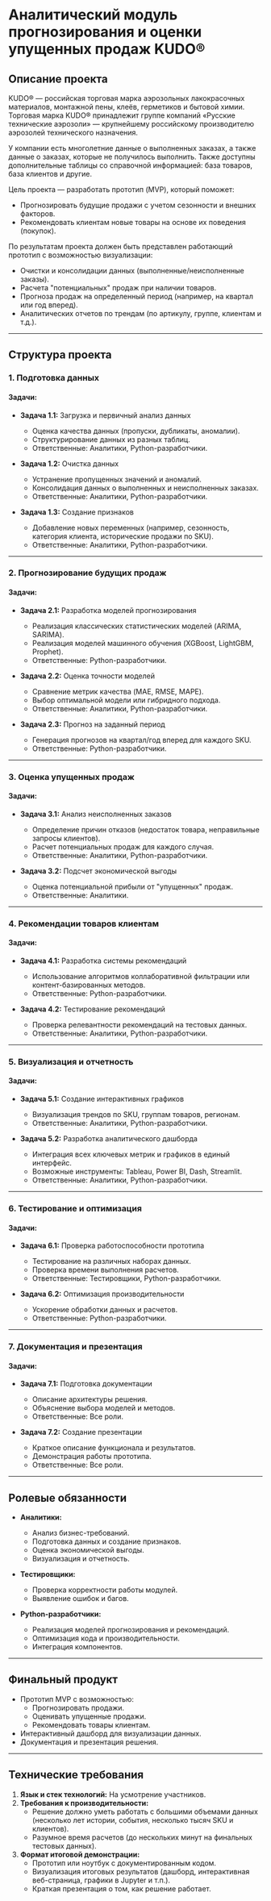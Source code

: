 # Аналитический модуль прогнозирования и оценки упущенных продаж KUDO®

## Описание проекта

KUDO® — российская торговая марка аэрозольных лакокрасочных материалов, монтажной пены, клеёв, герметиков и бытовой химии. Торговая марка KUDO® принадлежит группе компаний «Русские технические аэрозоли» — крупнейшему российскому производителю аэрозолей технического назначения.

У компании есть многолетние данные о выполненных заказах, а также данные о заказах, которые не получилось выполнить. Также доступны дополнительные таблицы со справочной информацией: база товаров, база клиентов и другие.

Цель проекта — разработать прототип (MVP), который поможет:
- Прогнозировать будущие продажи с учетом сезонности и внешних факторов.
- Рекомендовать клиентам новые товары на основе их поведения (покупок).

По результатам проекта должен быть представлен работающий прототип с возможностью визуализации:
- Очистки и консолидации данных (выполненные/неисполненные заказы).
- Расчета "потенциальных" продаж при наличии товаров.
- Прогноза продаж на определенный период (например, на квартал или год вперед).
- Аналитических отчетов по трендам (по артикулу, группе, клиентам и т.д.).

---

## Структура проекта

### 1. Подготовка данных
#### Задачи:
- **Задача 1.1:** Загрузка и первичный анализ данных  
  - Оценка качества данных (пропуски, дубликаты, аномалии).  
  - Структурирование данных из разных таблиц.  
  - Ответственные: Аналитики, Python-разработчики.

- **Задача 1.2:** Очистка данных  
  - Устранение пропущенных значений и аномалий.  
  - Консолидация данных о выполненных и неисполненных заказах.  
  - Ответственные: Аналитики, Python-разработчики.

- **Задача 1.3:** Создание признаков  
  - Добавление новых переменных (например, сезонность, категория клиента, исторические продажи по SKU).  
  - Ответственные: Аналитики, Python-разработчики.

---

### 2. Прогнозирование будущих продаж
#### Задачи:
- **Задача 2.1:** Разработка моделей прогнозирования  
  - Реализация классических статистических моделей (ARIMA, SARIMA).  
  - Реализация моделей машинного обучения (XGBoost, LightGBM, Prophet).  
  - Ответственные: Python-разработчики.

- **Задача 2.2:** Оценка точности моделей  
  - Сравнение метрик качества (MAE, RMSE, MAPE).  
  - Выбор оптимальной модели или гибридного подхода.  
  - Ответственные: Аналитики, Python-разработчики.

- **Задача 2.3:** Прогноз на заданный период  
  - Генерация прогнозов на квартал/год вперед для каждого SKU.  
  - Ответственные: Python-разработчики.

---

### 3. Оценка упущенных продаж
#### Задачи:
- **Задача 3.1:** Анализ неисполненных заказов  
  - Определение причин отказов (недостаток товара, неправильные запросы клиентов).  
  - Расчет потенциальных продаж для каждого случая.  
  - Ответственные: Аналитики, Python-разработчики.

- **Задача 3.2:** Подсчет экономической выгоды  
  - Оценка потенциальной прибыли от "упущенных" продаж.  
  - Ответственные: Аналитики.

---

### 4. Рекомендации товаров клиентам
#### Задачи:
- **Задача 4.1:** Разработка системы рекомендаций  
  - Использование алгоритмов коллаборативной фильтрации или контент-базированных методов.  
  - Ответственные: Python-разработчики.

- **Задача 4.2:** Тестирование рекомендаций  
  - Проверка релевантности рекомендаций на тестовых данных.  
  - Ответственные: Аналитики, Python-разработчики.

---

### 5. Визуализация и отчетность
#### Задачи:
- **Задача 5.1:** Создание интерактивных графиков  
  - Визуализация трендов по SKU, группам товаров, регионам.  
  - Ответственные: Аналитики, Python-разработчики.

- **Задача 5.2:** Разработка аналитического дашборда  
  - Интеграция всех ключевых метрик и графиков в единый интерфейс.  
  - Возможные инструменты: Tableau, Power BI, Dash, Streamlit.  
  - Ответственные: Аналитики, Python-разработчики.

---

### 6. Тестирование и оптимизация
#### Задачи:
- **Задача 6.1:** Проверка работоспособности прототипа  
  - Тестирование на различных наборах данных.  
  - Проверка времени выполнения расчетов.  
  - Ответственные: Тестировщики, Python-разработчики.

- **Задача 6.2:** Оптимизация производительности  
  - Ускорение обработки данных и расчетов.  
  - Ответственные: Python-разработчики.

---

### 7. Документация и презентация
#### Задачи:
- **Задача 7.1:** Подготовка документации  
  - Описание архитектуры решения.  
  - Объяснение выбора моделей и методов.  
  - Ответственные: Все роли.

- **Задача 7.2:** Создание презентации  
  - Краткое описание функционала и результатов.  
  - Демонстрация работы прототипа.  
  - Ответственные: Все роли.

---

## Ролевые обязанности

- **Аналитики:**
  - Анализ бизнес-требований.
  - Подготовка данных и создание признаков.
  - Оценка экономической выгоды.
  - Визуализация и отчетность.

- **Тестировщики:**
  - Проверка корректности работы модулей.
  - Выявление ошибок и багов.

- **Python-разработчики:**
  - Реализация моделей прогнозирования и рекомендаций.
  - Оптимизация кода и производительности.
  - Интеграция компонентов.

---

## Финальный продукт

- Прототип MVP с возможностью:
  - Прогнозировать продажи.
  - Оценивать упущенные продажи.
  - Рекомендовать товары клиентам.
- Интерактивный дашборд для визуализации данных.
- Документация и презентация решения.

---

## Технические требования

1. **Язык и стек технологий:** На усмотрение участников.
2. **Требования к производительности:**
   - Решение должно уметь работать с большими объемами данных (несколько лет истории, события, несколько тысяч SKU и клиентов).
   - Разумное время расчетов (до нескольких минут на финальных тестовых данных).
3. **Формат итоговой демонстрации:**
   - Прототип или ноутбук с документированным кодом.
   - Визуализация итоговых результатов (дашборд, интерактивная веб-страница, графики в Jupyter и т.п.).
   - Краткая презентация о том, как решение работает.
